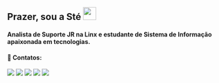 ## Prazer, sou a Sté <img src="https://media.giphy.com/media/hvRJCLFzcasrR4ia7z/giphy.gif" width="30" >
#### Analista de Suporte JR na Linx e estudante de Sistema de Informação apaixonada em tecnologias.

#### 💬 Contatos:
<div>
<a href="https://www.twitch.tv/codigodaste" target="_blank"><img src="https://img.shields.io/badge/Twitch-9146FF?style=for-the-badge&logo=twitch&logoColor=white" target="_blank"></a>
<a href="https://www.instagram.com/steffanycaro.s/" target="_blank"><img src="https://img.shields.io/badge/-Instagram-%23E4405F?style=for-the-badge&logo=instagram&logoColor=white" target="_blank"></a>
<a href=https://www.youtube.com/@codigodaste7685" target="_blank"><img src="https://img.shields.io/badge/YouTube-FF0000?style=for-the-badge&logo=youtube&logoColor=white" target="_blank"></a>
<a href = "mailto:steffany.dev@icloud.com"><img src="https://img.shields.io/badge/Icloud-D14836?style=for-the-badge&logo=icloud&logoColor=white" target="_blank"></a>
<a href="https://www.linkedin.com/in/steffanyteodoro/" target="_blank"><img src="https://img.shields.io/badge/-LinkedIn-%230077B5?style=for-the-badge&logo=linkedin&logoColor=white" target="_blank"></a>   
</div>
